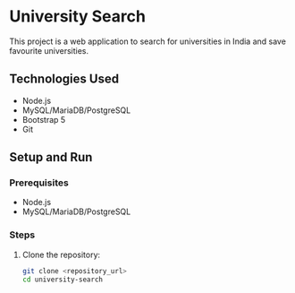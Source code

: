# University Search

This project is a web application to search for universities in India and save favourite universities.

## Technologies Used

- Node.js
- MySQL/MariaDB/PostgreSQL
- Bootstrap 5
- Git

## Setup and Run

### Prerequisites

- Node.js
- MySQL/MariaDB/PostgreSQL

### Steps

1. Clone the repository:

   ```bash
   git clone <repository_url>
   cd university-search
